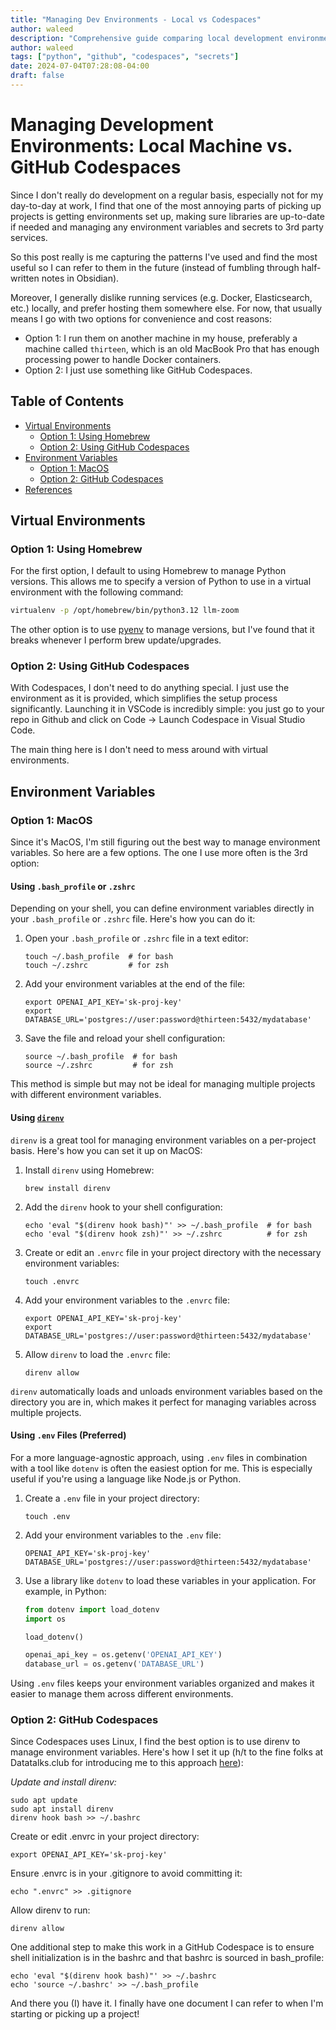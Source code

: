 ```yaml
---
title: "Managing Dev Environments - Local vs Codespaces"
author: waleed
description: "Comprehensive guide comparing local development environments with GitHub Codespaces, including best practices for environment setup, secrets management, and virtual environment configuration across different platforms."
author: waleed
tags: ["python", "github", "codespaces", "secrets"]
date: 2024-07-04T07:28:08-04:00
draft: false
---
```


# Managing Development Environments: Local Machine vs. GitHub Codespaces

Since I don't really do development on a regular basis, especially not for my day-to-day at work, I find that one of the most annoying parts of picking up projects is getting environments set up, making sure libraries are up-to-date if needed and managing any environment variables and secrets to 3rd party services.

So this post really is me capturing the patterns I've used and find the most useful so I can refer to them in the future (instead of fumbling through half-written notes in Obsidian).

Moreover, I generally dislike running services (e.g. Docker, Elasticsearch, etc.) locally, and prefer hosting them somewhere else. For now, that usually means I go with two options for convenience and cost reasons:

- Option 1: I run them on another machine in my house, preferably a machine called `thirteen`, which is an old MacBook Pro that has enough processing power to handle Docker containers.
- Option 2: I just use something like GitHub Codespaces.

## Table of Contents
- [Virtual Environments](#virtual-environments)
  - [Option 1: Using Homebrew](#option-1-using-homebrew)
  - [Option 2: Using GitHub Codespaces](#option-2-using-github-codespaces)
- [Environment Variables](#environment-variables)
  - [Option 1: MacOS](#option-1-macos)
  - [Option 2: GitHub Codespaces](#option-2-github-codespaces)
- [References](#references)

## Virtual Environments

### Option 1: Using Homebrew

For the first option, I default to using Homebrew to manage Python versions. This allows me to specify a version of Python to use in a virtual environment with the following command:

```bash
virtualenv -p /opt/homebrew/bin/python3.12 llm-zoom
```

The other option is to use [pyenv](https://github.com/pyenv/pyenv) to manage versions, but I've found that it breaks whenever I perform brew update/upgrades.

### Option 2: Using GitHub Codespaces
With Codespaces, I don't need to do anything special. I just use the environment as it is provided, which simplifies the setup process significantly. Launching it in VSCode is incredibly simple: you just go to your repo in Github and click on Code -> Launch Codespace in Visual Studio Code.

The main thing here is I don't need to mess around with virtual environments.

## Environment Variables

### Option 1: MacOS

Since it's MacOS, I'm still figuring out the best way to manage environment variables. So here are a few options.
The one I use more often is the 3rd option: 

#### Using `.bash_profile` or `.zshrc`

Depending on your shell, you can define environment variables directly in your `.bash_profile` or `.zshrc` file. Here's how you can do it:

1. Open your `.bash_profile` or `.zshrc` file in a text editor:

    ```shell
    touch ~/.bash_profile  # for bash
    touch ~/.zshrc         # for zsh
    ```

2. Add your environment variables at the end of the file:

    ```shell
    export OPENAI_API_KEY='sk-proj-key'
    export DATABASE_URL='postgres://user:password@thirteen:5432/mydatabase'
    ```

3. Save the file and reload your shell configuration:

    ```shell
    source ~/.bash_profile  # for bash
    source ~/.zshrc         # for zsh
    ```

This method is simple but may not be ideal for managing multiple projects with different environment variables.

#### Using [`direnv`](https://direnv.net/)

`direnv` is a great tool for managing environment variables on a per-project basis. Here's how you can set it up on MacOS:

1. Install `direnv` using Homebrew:

    ```shell
    brew install direnv
    ```

2. Add the `direnv` hook to your shell configuration:

    ```shell
    echo 'eval "$(direnv hook bash)"' >> ~/.bash_profile  # for bash
    echo 'eval "$(direnv hook zsh)"' >> ~/.zshrc          # for zsh
    ```

3. Create or edit an `.envrc` file in your project directory with the necessary environment variables:

    ```shell
    touch .envrc
    ```

4. Add your environment variables to the `.envrc` file:

    ```shell
    export OPENAI_API_KEY='sk-proj-key'
    export DATABASE_URL='postgres://user:password@thirteen:5432/mydatabase'
    ```

5. Allow `direnv` to load the `.envrc` file:

    ```shell
    direnv allow
    ```

`direnv` automatically loads and unloads environment variables based on the directory you are in, which makes it perfect for managing variables across multiple projects.

#### Using `.env` Files (Preferred)

For a more language-agnostic approach, using `.env` files in combination with a tool like `dotenv` is often the easiest option for me. 
This is especially useful if you're using a language like Node.js or Python.

1. Create a `.env` file in your project directory:

    ```shell
    touch .env
    ```

2. Add your environment variables to the `.env` file:

    ```shell
    OPENAI_API_KEY='sk-proj-key'
    DATABASE_URL='postgres://user:password@thirteen:5432/mydatabase'
    ```

3. Use a library like `dotenv` to load these variables in your application. For example, in Python:

    ```python
    from dotenv import load_dotenv
    import os

    load_dotenv()

    openai_api_key = os.getenv('OPENAI_API_KEY')
    database_url = os.getenv('DATABASE_URL')
    ```

Using `.env` files keeps your environment variables organized and makes it easier to manage them across different environments.

### Option 2: GitHub Codespaces
Since Codespaces uses Linux, I find the best option is to use direnv to manage environment variables. Here's how I set it up (h/t to the fine folks at Datatalks.club for introducing me to this approach [here](https://github.com/alexeygrigorev/llm-rag-workshop/tree/main?tab=readme-ov-file#preparing-the-environment)):

*Update and install direnv:*

```shell
sudo apt update
sudo apt install direnv 
direnv hook bash >> ~/.bashrc
```

Create or edit .envrc in your project directory:
```shell
export OPENAI_API_KEY='sk-proj-key'
```

Ensure .envrc is in your .gitignore to avoid committing it:
```shell
echo ".envrc" >> .gitignore
```

Allow direnv to run:
```shell
direnv allow
```

One additional step to make this work in a GitHub Codespace is to ensure shell initialization is in the bashrc and that bashrc is sourced in bash_profile:
```shell
echo 'eval "$(direnv hook bash)"' >> ~/.bashrc
echo 'source ~/.bashrc' >> ~/.bash_profile
```

And there you (I) have it. I finally have one document I can refer to when I'm starting or picking up a project!